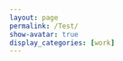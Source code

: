 ```yaml
---
layout: page
permalink: /Test/
show-avatar: true
display_categories: [work]
---
```

<html>
<body>
<script type="text/javascript" src="https://unpkg.com/vtk.js"></script>
<script type="text/javascript">  
  var fullScreenRenderer = vtk.Rendering.Misc.vtkFullScreenRenderWindow.newInstance();  
  var actor = vtk.Rendering.Core.vtkActor.newInstance();
  var mapper = vtk.Rendering.Core.vtkMapper.newInstance();
  var reader = vtk.IO.Legacy.vtkPolyDataReader.newInstance();  
  //var reader = vtk.IO.XML.vtkXMLPolyDataReader.newInstance();
  reader.setUrl('https://github.com/fleurgaudfernau/fleurgaudfernau.github.io/tree/master/assets/img');
  var polydata = reader.getOutputData(0);  
  actor.setMapper(mapper);  
  mapper.setInputData(polydata);
  var renderer = fullScreenRenderer.getRenderer();
  renderer.addActor(actor);
  renderer.resetCamera();
  var renderWindow = fullScreenRenderer.getRenderWindow();
  renderWindow.render(); 
  
</script>
</body>
</html>
